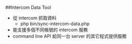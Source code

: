 ##Intercom Data Tool
- 從 intercom 抓取資料
    - php bin/sync-intercom-data.php
- 能支援多個不同帳號的 intercom 服務
- command line API 給同一台 server 的其它程式提供服務
